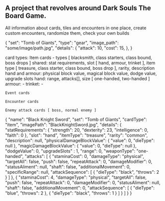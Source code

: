 ## A project that revolves around Dark Souls The Board Game.
All information about cards, tiles and encounters in one place, create custom encounters, randomize them, check your own builds

{
    "set": "Tomb of Giants",
    "type": "gear",
    "image_path": "some/image/path.jpg",
    "details": {
        "attack": 10,
        "cost": 15,
    },
}

card types: 
    Item cards - types [ blacksmith, class starters, class bound, boss drops ]
        shared: stat requirements, slot [ hand, armour, trinket ], item type [ treasure, class starter, class bound, boss drop ], rarity, description
            hand and armour: physical block value, magical block value, dodge value, upgrade slots
                hand: range, attacks[], size [ one-handed, two-handed ]
                armour: -
            trinket: -

    Event cards

    Encounter cards

    Enemy attack cards [ boss, normal enemy ]

{
    "name": "Black Knight Sword",
    "set": "Tomb of Giants",
    "cardType": "item",
    "imagePath": "BlackKnightSword.jpg",
    "details": {
        "statRequirements": {
            "strength": 20,
            "dexterity": 23,
            "intelligence": 0,
            "faith": 0
        },
        "slot": "hand",
        "itemType": "treasure",
        "rarity": "common",
        "description": null,
        "physicalDamageBlockValue": {
            "value": 0,
            "dieType": null
        },
        "magicDamageBlockValue": {
            "value": 0,
            "dieType": null
        },
        "dodgeValue": 0,
        "upgradeSlots" : 1,
        "range": 0,
        "weaponType": "one-handed",
        "attacks": [
            {
                "staminaCost": 0,
                "damageType": "physical",
                "targetAll": false,
                "push": false,
                "repeatAttack": 0,
                "damageModifier": 0,
                "statusAliment": null,
                "shaft": false,
                "additionalMovement": 0,
                "specificRange": null,
                "attackSequence": [
                    {
                        "dieType": "black",
                        "throws": 2
                    }
                ]
            },
            {
                "staminaCost": 4,
                "damageType": "physical",
                "targetAll": false,
                "push": false,
                "repeatAttack": 0,
                "damageModifier": 0,
                "statusAliment": null,
                "shaft": false,
                "additionalMovement": 0,
                "attackSequence": [
                    {
                        "dieType": "blue",
                        "throws": 2
                    },
                    {
                        "dieType": "black",
                        "throws": 1
                    }
                ]
            }
        ]
    }
}